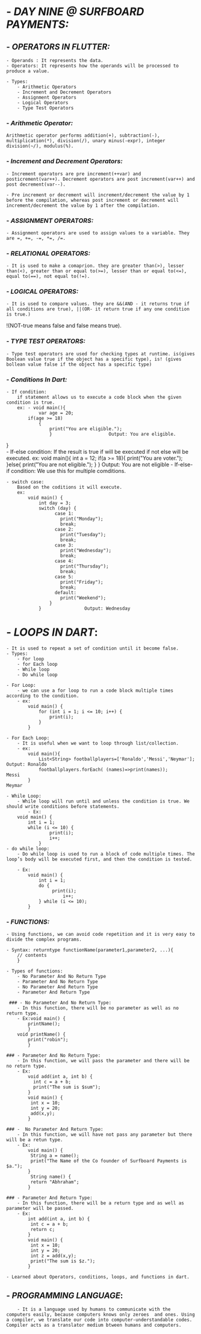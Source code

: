 # - ___DAY NINE @ SURFBOARD PAYMENTS:___


## - ___OPERATORS IN FLUTTER:___
	
	- Operands : It represents the data.
	- Operators: It represents how the operands will be processed to produce a value.

	- Types:
		- Arithmetic Operators
		- Increment and Decrement Operators
		- Assignment Operators
		- Logical Operators
		- Type Test Operators

### - ___Arithmetic Operator:___

	Arithmetic operator performs addition(+), subtraction(-), multiplication(*), division(/), unary minus(-expr), integer division(~/), modulus(%). 

### - ___Increment and Decrement Operators:___

	- Increment operators are pre increment(++var) and posticrement(var++). Decrement operators are post increment(var++) and post decrement(var--).  

	- Pre increment or decrement will increment/decrement the value by 1 before the compilation, whereas post increment or decrement will increment/decrement the value by 1 after the compilation.

### - ___ASSIGNMENT OPERATORS:___

	- Assignment operators are used to assign values to a variable. They are =, +=, -=, *=, /=.

### - ___RELATIONAL OPERATORS:___

	- It is used to make a comaprion. they are greater than(>), lesser than(<), greater than or equal to(>=), lesser than or equal to(<=), equal to(==), not equal to(!=).

### - ___LOGICAL OPERATORS:___
	
	- It is used to compare values. they are &&(AND - it returns true if all conditions are true), ||(OR- it return true if any one condition is true.)
!(NOT-true means false and false means true).

### - ___TYPE TEST OPERATORS:___
	
	- Type test operators are used for checking types at runtime. is(gives Boolean value true if the object has a specific type), is! (gives bollean value false if the object has a specific type)

### - ___Conditions In Dart:___

	- If condition:
		if statement allows us to execute a code block when the given condition is true. 
		ex: - void main(){
    			var age = 20;
			if(age >= 18)
				{
      				print("You are eligible.");
    				}                     Output: You are eligible.
			
}	
	- If-else condition:
		If the result is true if will be executed if not else will be executed.
		ex:
			void main(){
        		int a = 12;
        		if(a >= 18){
            			print("You are voter.");
        		}else{
           			 print("You are not eligible.");
       			 }
			}                          Output: You are not eligible
	- If-else-if condition:
		We use this for multiple comditions.
		
	- switch case:
		Based on the coditions it will execute.
		ex:
			void main() {
  				int day = 3;
				switch (day) {
    				  case 1:
      					print("Monday");
      					break;
    				  case 2:
      					print("Tuesday");
      					break;
    				  case 3:
      					print("Wednesday");
      					break;
    				  case 4:
      					print("Thursday");
     					break;
    				  case 5:
      					print("Friday");
      					break;
    				  default:
      					print("Weekend");
  					}
				}                Output: Wednesday

# - ___LOOPS IN DART___:

	- It is used to repeat a set of condition until it become false.
	- Types:
		- For loop
		- for Each loop
		- While loop
		- Do while loop

    - For Loop:
		- we can use a for loop to run a code block multiple times according to the condition.
		- ex:
			void main() {
				for (int i = 1; i <= 10; i++) {
    				print(i);
  				}
			}                                                  

	- For Each Loop:
		- It is useful when we want to loop through list/collection.
		- ex:
			void main(){
 				List<String> footballplayers=['Ronaldo','Messi','Neymar'];             Output: Ronaldo
  				footballplayers.forEach( (names)=>print(names));                               Messi
			}                                                                                      Meymar  
	
	- While Loop:
		- While loop will run until and unless the condition is true. We should write conditions before statements.
	        - Ex:
		void main() {
  			int i = 1;
  			while (i <= 10) {
    				print(i);
    				i++;
  				}
	- do while loop:
		- Do while loop is used to run a block of code multiple times. The loop’s body will be executed first, and then the condition is tested.

		- Ex:
			void main() {
  				int i = 1;
  				do {
   				     print(i);
    				     i++;
  				} while (i <= 10);
			}

### - ___FUNCTIONS:___

	- Using functions, we can avoid code repetition and it is very easy to divide the complex programs.

	- Syntax: returntype functionName(parameter1,parameter2, ...){
  		// contents
		}

	- Types of functions:
		- No Parameter And No Return Type
		- Parameter And No Return Type
		- No Parameter And Return Type
		- Parameter And Return Type

	 ### - No Parameter And No Return Type:
		- In this function, there will be no parameter as well as no return type.
		- Ex:void main() {
  			printName();
			}
		void printName() {
  			print("robin");
			}

	### - Parameter And No Return Type:
		- In this function, we will pass the parameter and there will be no return type.
		- Ex: 
			void add(int a, int b) {
  			  int c = a + b;
  			  print("The sum is $sum");
			}
			void main() {
 			 int x = 10;
 			 int y = 20;
			 add(x,y);
			}

	### -  No Parameter And Return Type:
		- In this function, we will have not pass any parameter but there will be a retun type.
		- Ex:
			void main() {
  			 String a = name();
  			 print("The Name of the Co founder of Surfboard Payments is $a.");
			}
			 String name() {
  			 return "Abhraham";
			}

	### - Parameter And Return Type:
		- In this function, there will be a return type and as well as parameter will be passed.
		- Ex:
			int add(int a, int b) {
  			 int c = a + b;
  			 return c;
			}
			void main() {
  			 int x = 10;
  			 int y = 20;
			 int z = add(x,y);
  			 print("The sum is $z.");
			}

	- Learned about Operators, conditions, loops, and functions in dart.

	

## - ___PROGRAMMING LANGUAGE___:
		
        - It is a language used by humans to communicate with the computers easily, because computers knows only zeroes  and ones. Using a compiler, we translate our code into computer-understandable codes. Compiler acts as a translator medium btween humans and computers.

	

	


		
	

